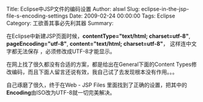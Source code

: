 Title: Eclipse中JSP文件的编码设置
Author: alswl
Slug: eclipse-in-the-jsp-file-s-encoding-settings
Date: 2009-02-24 00:00:00
Tags: Eclipse
Category: 工欲善其事必先利其器
Summary: 

在Eclipse中新建JSP页面时候，**contentType="text/html; charset=utf-8"**,
**pageEncoding="utf-8"**, **content="text/html; charset=utf-8"**， 这样连中文字都无法保存
，必须修改成UTF-8才能显示。

在网上找了很久都没有合适的方案，都是给出在General下面的Content Types修改编码，而且下面人留言还说有效，我自己试了去发现根本没有作用。。。

自己琢磨了很久，终于在Web - JSP Files 里面找到了正确的设置，把其中的**Encoding**由ISO改为UTF-8就一切完美解决。

